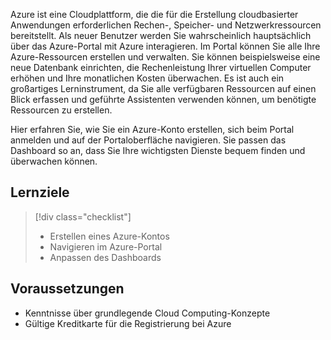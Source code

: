 Azure ist eine Cloudplattform, die die für die Erstellung cloudbasierter Anwendungen erforderlichen Rechen-, Speicher- und Netzwerkressourcen bereitstellt. Als neuer Benutzer werden Sie wahrscheinlich hauptsächlich über das Azure-Portal mit Azure interagieren. Im Portal können Sie alle Ihre Azure-Ressourcen erstellen und verwalten. Sie können beispielsweise eine neue Datenbank einrichten, die Rechenleistung Ihrer virtuellen Computer erhöhen und Ihre monatlichen Kosten überwachen. Es ist auch ein großartiges Lerninstrument, da Sie alle verfügbaren Ressourcen auf einen Blick erfassen und geführte Assistenten verwenden können, um benötigte Ressourcen zu erstellen.

Hier erfahren Sie, wie Sie ein Azure-Konto erstellen, sich beim Portal anmelden und auf der Portaloberfläche navigieren. Sie passen das Dashboard so an, dass Sie Ihre wichtigsten Dienste bequem finden und überwachen können.

## <a name="learning-objectives"></a>Lernziele

> [!div class="checklist"]
> * Erstellen eines Azure-Kontos
> * Navigieren im Azure-Portal
> * Anpassen des Dashboards

## <a name="prerequisites"></a>Voraussetzungen

- Kenntnisse über grundlegende Cloud Computing-Konzepte
- Gültige Kreditkarte für die Registrierung bei Azure